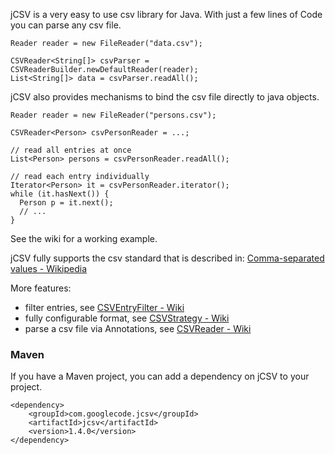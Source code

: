 jCSV is a very easy to use csv library for Java. With just a few lines of Code you can parse any csv file.
```
Reader reader = new FileReader("data.csv");

CSVReader<String[]> csvParser = CSVReaderBuilder.newDefaultReader(reader);
List<String[]> data = csvParser.readAll();
```

jCSV also provides mechanisms to bind the csv file directly to java objects.
```
Reader reader = new FileReader("persons.csv");

CSVReader<Person> csvPersonReader = ...;

// read all entries at once
List<Person> persons = csvPersonReader.readAll();

// read each entry individually
Iterator<Person> it = csvPersonReader.iterator();
while (it.hasNext()) {
  Person p = it.next();
  // ...
}
```
See the wiki for a working example.

jCSV fully supports the csv standard that is described in:
[Comma-separated values - Wikipedia](http://en.wikipedia.org/wiki/Comma-separated_values)

More features:
  * filter entries, see [CSVEntryFilter - Wiki](http://code.google.com/p/jcsv/wiki/CSVEntryFilter)
  * fully configurable format, see [CSVStrategy - Wiki](http://code.google.com/p/jcsv/wiki/CSVStrategy)
  * parse a csv file via Annotations, see [CSVReader - Wiki](CSVReader#Create_Java_objects_using_annotations.md)

### Maven ###
If you have a Maven project, you can add a dependency on jCSV to your project.
```
<dependency>
	<groupId>com.googlecode.jcsv</groupId>
	<artifactId>jcsv</artifactId>
	<version>1.4.0</version>
</dependency>
```